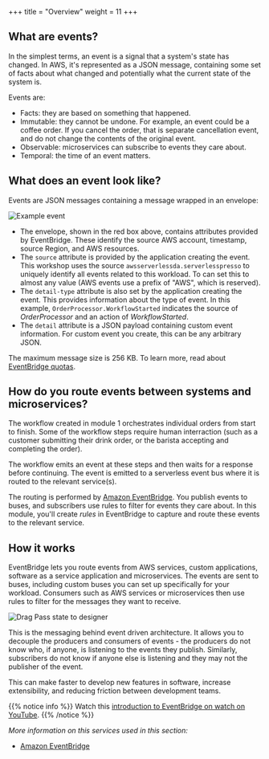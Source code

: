 +++
title = "Overview"
weight = 11
+++

## What are events?

In the simplest terms, an event is a signal that a system's state has changed. In AWS, it's represented as a JSON message, containing some set of facts about what changed and potentially what the current state of the system is.

Events are:
* Facts: they are based on something that happened.
* Immutable: they cannot be undone. For example, an event could be a coffee order. If you cancel the order, that is separate cancellation event, and do not change the contents of the original event.
* Observable: microservices can subscribe to events they care about.
* Temporal: the time of an event matters.

## What does an event look like?

Events are JSON messages containing a message wrapped in an envelope:

![Example event](../images/se-mod3-events-overview1.png)

- The envelope, shown in the red box above, contains attributes provided by EventBridge. These identify the source AWS account, timestamp, source Region, and AWS resources.
- The `source` attribute is provided by the application creating the event. This workshop uses the source `awsserverlessda.serverlesspresso` to uniquely identify all events related to this workload. To can set this to almost any value (AWS events use a prefix of "AWS", which is reserved).
- The `detail-type` attribute is also set by the application creating the event. This provides information about the type of event. In this example, `OrderProcessor.WorkflowStarted` indicates the source of *OrderProcessor* and an action of *WorkflowStarted*.
- The `detail` attribute is a JSON payload containing custom event information. For custom event you create, this can be any arbitrary JSON.

The maximum message size is 256 KB. To learn more, read about [EventBridge quotas](https://docs.aws.amazon.com/eventbridge/latest/userguide/eb-quota.html).

## How do you route events between systems and microservices?

The workflow created in module 1 orchestrates individual orders from start to finish. Some of the workflow steps require human interraction (such as a customer submitting their drink order, or the barista accepting and completing the order).

The workflow emits an event at these steps and then waits for a response before continuing. The event is emitted to a serverless event bus where it is routed to the relevant service(s).

The routing is performed by [Amazon EventBridge](https://aws.amazon.com/eventbridge/). You publish events to buses, and subscribers use rules to filter for events they care about. In this module, you'll create *rules* in EventBridge to capture and route these events to the relevant service.

## How it works

EventBridge lets you route events from AWS services, custom applications, software as a service application and microservices. The events are sent to buses, including custom buses you can set up specifically for your workload. Consumers such as AWS services or microservices then use rules to filter for the messages they want to receive.

![Drag Pass state to designer](../images/se-mod1-routing1.png)

This is the messaging behind event driven architecture. It allows you to decouple the producers and consumers of events - the producers do not know who, if anyone, is listening to the events they publish. Similarly, subscribers do not know if anyone else is listening and they may not the publisher of the event.

This can make faster to develop new features in software, increase extensibility, and reducing friction between development teams.

{{% notice info %}}
Watch this [introduction to EventBridge on watch on YouTube](https://www.youtube.com/watch?v=TXh5oU_yo9M).
{{% /notice %}}

*More information on this services used in this section:*
* [Amazon EventBridge](https://aws.amazon.com/eventbridge/)